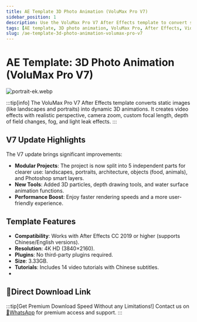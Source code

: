 ```yaml
---
title: AE Template 3D Photo Animation (VoluMax Pro V7)
sidebar_position: 1
description: Use the VoluMax Pro V7 After Effects template to convert static landscape and portrait images into dynamic 3D animations with camera zoom, rotation, and depth effects.
tags: [AE template, 3D photo animation, VoluMax Pro, After Effects, Videohive, image to video, 3D effect]
slug: /ae-template-3d-photo-animation-volumax-pro-v7
---
```

<!--Above is Setting Part-generate depend on content meet Google Seo, you need to balance automation efficiency with Google’s core ranking factors—especially E-E-A-T (Experience, Expertise, Authoritativeness, Trustworthiness), -->

<!--First Part-This is Title -->
# AE Template: 3D Photo Animation (VoluMax Pro V7)

<!--Second Part-This is First Banner -->
![portrait-ek.webp](https://list.ucards.store/d/img/portrait-ek.webp)

:::tip[info]
The VoluMax Pro V7 After Effects template converts static images (like landscapes and portraits) into dynamic 3D animations. It creates video effects with realistic perspective, camera zoom, custom focal length, depth of field changes, fog, and light leak effects.
:::

## V7 Update Highlights

The V7 update brings significant improvements:

- **Modular Projects**: The project is now split into 5 independent parts for clearer use: landscapes, portraits, architecture, objects (food, animals), and Photoshop smart layers.
- **New Tools**: Added 3D particles, depth drawing tools, and water surface animation functions.
- **Performance Boost**: Enjoy faster rendering speeds and a more user-friendly experience.

## Template Features

- **Compatibility**: Works with After Effects CC 2019 or higher (supports Chinese/English versions).
- **Resolution**: 4K HD (3840×2160).
- **Plugins**: No third-party plugins required.
- **Size**: 3.33GB.
- **Tutorials**: Includes 14 video tutorials with Chinese subtitles.
- 
## 🚀Direct Download Link
:::tip[Get Premium Download Speed Without any Limitations!]
Contact us on [💬WhatsApp](https://wa.me/+8613237610083) for premium  access and support.
:::
